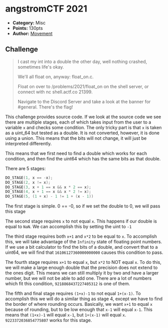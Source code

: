 # angstromCTF 2021

* **Category:**  Misc
* **Points:** 130pts
* **Author:** [Movement](https://github.com/MovementGH)

## Challenge

>I cast my int into a double the other day, well nothing crashed, sometimes life's okay.
>
>We'll all float on, anyway: float_on.c.
>
>Float on over to /problems/2021/float_on on the shell server, or connect with nc shell.actf.co 21399.
>
>Navigate to the Discord Server and take a look at the banner for #general. There's the flag!

This challenge provides source code. If we look at the source code we see there are multiple stages, each of which takes input from the user to a variable `x` and checks some condition. The only tricky part is that `x` is taken as a uint_64 but tested as a double. It is not converted, however, it is done using a union. This means that the bits will not change, it will just be interpreted differently.

This means that we first need to find a double which works for each condition, and then find the uint64 which has the same bits as that double.

There are 5 stages:
```cpp
DO_STAGE(1, x == -x);
DO_STAGE(2, x != x);
DO_STAGE(3, x + 1 == x && x * 2 == x);
DO_STAGE(4, x + 1 == x && x * 2 != x);
DO_STAGE(5, (1 + x) - 1 != 1 + (x - 1))
```

The first stage is simple. 0 == -0, so if we set the double to 0, we will pass this stage

The second stage requires `x` to not equal `x`. This happens if our double is equal to `NaN`. We can accomplish this by setting the uint to `-1`

The third stage requires both `x+1` and `x*2` to be equal to `x`. To accomplish this, we will take advantage of the `Infinity` state of floating point numbers. If we use a bit calculator to find the bits of a double, and convert that to a uint64, we will find that `16106127360000000000` causes this condition to pass.

The fourth stage requires `x+1` to equal `x`, but `x*2` to NOT equal `x`. To do this, we will make a large enough double that the precision does not extend to the ones digit. This means we can still multiply it by two and have a larger number, but we will not be able to add one. There are a lot of numbers which fit this condition, `9218868437227405312` is one of them.

The fifth and final stage requires `(1+x)-1` to not equal `1+(x-1)`. To accomplish this we will do a similar thing as stage 4, except we have to find the border of where rounding occurs. Basically, we want `x+1` to equal `x` because of rounding, but to be low enough that `x-1` will equal `x-1`. This means that `(1+x)-1` will equal `x-1`, but `1+(x-1)` will equal `x`. `9223372036854775807` works for this stage.